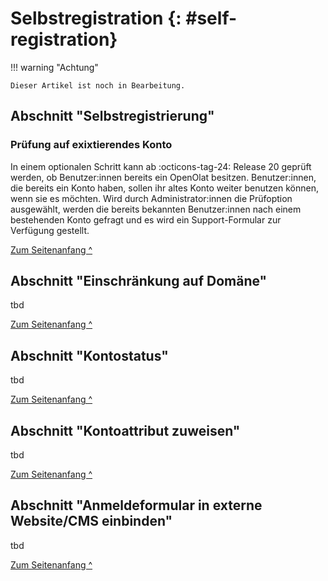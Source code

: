 # Selbstregistration  {: #self-registration}

!!! warning "Achtung"

    Dieser Artikel ist noch in Bearbeitung.


## Abschnitt "Selbstregistrierung"

### Prüfung auf exixtierendes Konto 

In einem optionalen Schritt kann ab :octicons-tag-24: Release 20 geprüft werden, ob Benutzer:innen bereits ein OpenOlat besitzen. Benutzer:innen, die bereits ein Konto haben, sollen ihr altes Konto weiter benutzen können, wenn sie es möchten. 
Wird durch Administrator:innen die Prüfoption ausgewählt, werden die bereits bekannten Benutzer:innen nach einem bestehenden Konto gefragt und es wird ein Support-Formular zur Verfügung gestellt.

[Zum Seitenanfang ^](#self-registration)



## Abschnitt "Einschränkung auf Domäne"

tbd

[Zum Seitenanfang ^](#self-registration)




## Abschnitt "Kontostatus"

tbd

[Zum Seitenanfang ^](#self-registration)



## Abschnitt "Kontoattribut zuweisen"

tbd

[Zum Seitenanfang ^](#self-registration)



## Abschnitt "Anmeldeformular in externe Website/CMS einbinden"

tbd

[Zum Seitenanfang ^](#self-registration)

